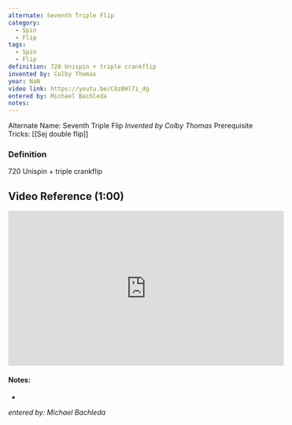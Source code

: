 ```yaml
---
alternate: Seventh Triple Flip
category:
  - Spin
  - Flip
tags:
  - Spin
  - Flip
definition: 720 Unispin + triple crankflip
invented by: Colby Thomas
year: NaN
video link: https://youtu.be/C8zBHl7i_dg
entered by: Michael Bachleda
notes: 
---
```

Alternate Name: Seventh Triple Flip
*Invented by Colby Thomas*
Prerequisite Tricks: [[Sej double flip]]

### Definition
720 Unispin + triple crankflip

## Video Reference (1:00)

<iframe width="560" height="315" src="https://www.youtube.com/embed/C8zBHl7i_dg?si=qlK2_PeAPRjY8nyS" title="YouTube video player" frameborder="0" allow="accelerometer; autoplay; clipboard-write; encrypted-media; gyroscope; picture-in-picture; web-share" referrerpolicy="strict-origin-when-cross-origin" allowfullscreen></iframe>

#### Notes:
- 
*entered by: Michael Bachleda*

